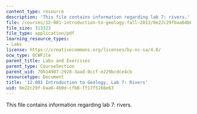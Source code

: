 ```yaml
---
content_type: resource
description: 'This file contains information regarding lab 7: rivers.'
file: /courses/12-001-introduction-to-geology-fall-2013/0e22c29fbaa64b0dcfb8ff17f5166e63_MIT12_001F13_Lab7-Riv-Instr.pdf
file_size: 313323
file_type: application/pdf
learning_resource_types:
- Labs
license: https://creativecommons.org/licenses/by-nc-sa/4.0/
ocw_type: OCWFile
parent_title: Labs and Exercises
parent_type: CourseSection
parent_uid: 70b14987-2928-3aad-0ccf-e229bcdce4cb
resourcetype: Document
title: '12.001 Introduction to Geology, Lab 7: Rivers'
uid: 0e22c29f-baa6-4b0d-cfb8-ff17f5166e63
---
```

This file contains information regarding lab 7: rivers.
